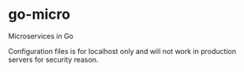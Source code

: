 # go-micro

Microservices in Go

Configuration files is for localhost only and will not work in production servers for security reason.

